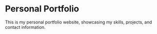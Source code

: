 # Personal Portfolio
 This is my personal portfolio website, showcasing my skills, projects, and contact information.
